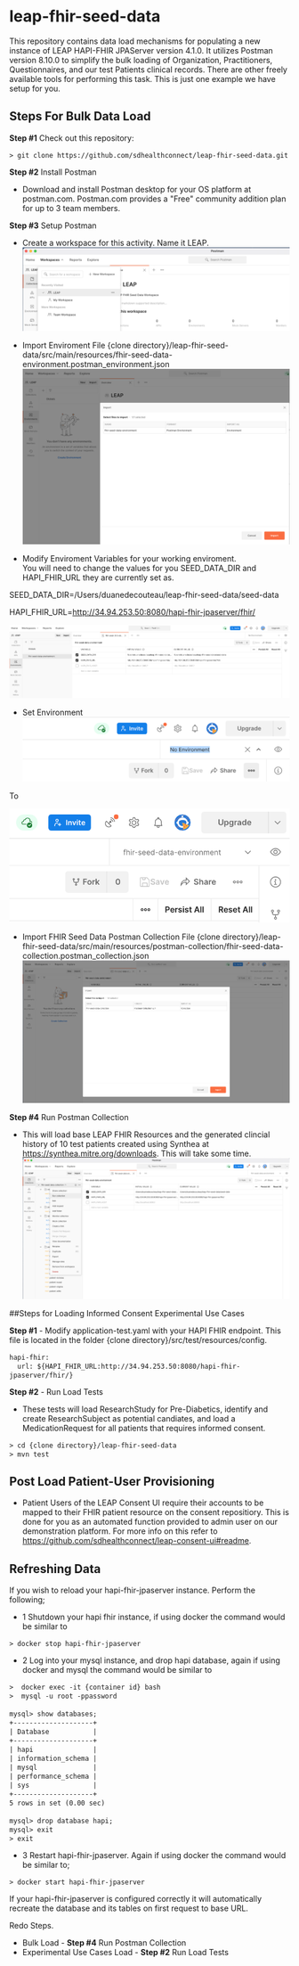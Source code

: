 # leap-fhir-seed-data

This repository contains data load mechanisms for populating a new instance of LEAP HAPI-FHIR JPAServer version 4.1.0.
It utilizes Postman version 8.10.0 to simplify the bulk loading of Organization, Practitioners, Questionnaires, and our test Patients clinical records.
There are other freely available tools for performing this task.  This is just one example we have setup for you.

## Steps For Bulk Data Load

**Step #1** Check out this repository:

````
> git clone https://github.com/sdhealthconnect/leap-fhir-seed-data.git
````

**Step #2** Install Postman
- Download and install Postman desktop for your OS platform at postman.com.   Postman.com provides a "Free" community addition plan for up to 3 team members. 

**Step #3** Setup Postman
- Create a workspace for this activity.  Name it LEAP.
![Create Workspace](docs/assets/createworkspace.png?raw=true)

- Import Enviroment File {clone directory}/leap-fhir-seed-data/src/main/resources/fhir-seed-data-environment.postman_environment.json
![Import Environment](docs/assets/importenvironment.png?raw=true)

- Modify Enviroment Variables for your working enviroment.  
You will need to change the values for you SEED_DATA_DIR and HAPI_FHIR_URL they are currently set as.

SEED_DATA_DIR=/Users/duanedecouteau/leap-fhir-seed-data/seed-data

HAPI_FHIR_URL=http://34.94.253.50:8080/hapi-fhir-jpaserver/fhir/

![Modify Environment](docs/assets/modifyenvironment.png?raw=true)

- Set Environment
![No Environment](docs/assets/noenvironment.png?raw=true) 

To

![Environment Set](docs/assets/environmentset.png?raw=true)

- Import FHIR Seed Data Postman Collection File {clone directory}/leap-fhir-seed-data/src/main/resources/postman-collection/fhir-seed-data-collection.postman_collection.json
![Import Collection](docs/assets/importcollection.png?raw=true)

**Step #4** Run Postman Collection
- This will load base LEAP FHIR Resources and the generated clincial history of 10 test patients created using Synthea at https://synthea.mitre.org/downloads.  This will take some time.
![run Collection](docs/assets/runcollection.png?raw=true)


##Steps for Loading Informed Consent Experimental Use Cases

**Step #1** - Modify application-test.yaml with your HAPI FHIR endpoint.  This file is located in the folder {clone directory}/src/test/resources/config.

````
hapi-fhir:
  url: ${HAPI_FHIR_URL:http://34.94.253.50:8080/hapi-fhir-jpaserver/fhir/}
````

**Step #2** - Run Load Tests
- These tests will load ResearchStudy for Pre-Diabetics, identify and create ResearchSubject as potential candiates, and load a MedicationRequest for all patients that requires informed consent.
````
> cd {clone directory}/leap-fhir-seed-data
> mvn test
````

## Post Load Patient-User Provisioning

- Patient Users of the LEAP Consent UI require their accounts to be mapped to their FHIR patient resource on the consent repositiory.  This is done for you as an automated function 
provided to admin user on our demonstration platform.  For more info on this refer to https://github.com/sdhealthconnect/leap-consent-ui#readme.


## Refreshing Data

If you wish to reload your hapi-fhir-jpaserver instance.  Perform the following;
- 1 Shutdown your hapi fhir instance, if using docker the command would be similar to
````
> docker stop hapi-fhir-jpaserver
````

- 2 Log into your mysql instance, and drop hapi database, again if using docker and mysql the command would be similar to 
````
>  docker exec -it {container id} bash
>  mysql -u root -ppassword

mysql> show databases;
+--------------------+
| Database           |
+--------------------+
| hapi               |
| information_schema |
| mysql              |
| performance_schema |
| sys                |
+--------------------+
5 rows in set (0.00 sec)

mysql> drop database hapi;
mysql> exit
> exit
````

- 3 Restart hapi-fhir-jpaserver.  Again if using docker the command would be similar to;
````
> docker start hapi-fhir-jpaserver
````

If your hapi-fhir-jpaserver is configured correctly it will automatically recreate the database and its tables
on first request to base URL.

Redo Steps.
- Bulk Load - **Step #4** Run Postman Collection
- Experimental Use Cases Load - **Step #2**  Run Load Tests














